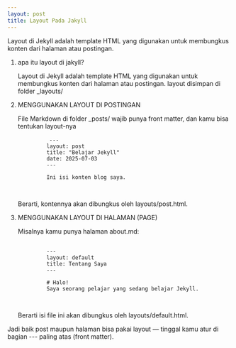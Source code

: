 ```yaml
---
layout: post
title: Layout Pada Jakyll
---
```


Layout di Jekyll adalah template HTML yang digunakan untuk membungkus konten dari halaman atau postingan.

1. apa itu layout di jakyll?

    Layout di Jekyll adalah template HTML yang digunakan untuk membungkus konten dari halaman atau postingan.
    layout disimpan di folder _layouts/

2. MENGGUNAKAN LAYOUT DI POSTINGAN

    File Markdown di folder _posts/ wajib punya front matter, dan kamu bisa tentukan layout-nya
    <pre>
        <code>    ---
            layout: post
            title: "Belajar Jekyll"
            date: 2025-07-03
            ---

            Ini isi konten blog saya.
        </code>
    </pre>        

    Berarti, kontennya akan dibungkus oleh layouts/post.html.

3. MENGGUNAKAN LAYOUT DI HALAMAN (PAGE)

    Misalnya kamu punya halaman about.md:

    <pre>
        <code>
            ---
            layout: default
            title: Tentang Saya
            ---

            # Halo!
            Saya seorang pelajar yang sedang belajar Jekyll.
        </code>
    </pre>

    Berarti isi file ini akan dibungkus oleh layouts/default.html.


Jadi baik post maupun halaman bisa pakai layout — tinggal kamu atur di bagian --- paling atas (front matter).



